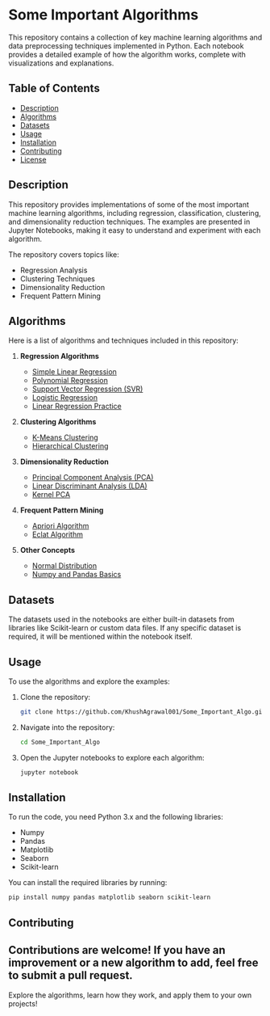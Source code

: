 # Some Important Algorithms

This repository contains a collection of key machine learning algorithms and data preprocessing techniques implemented in Python. Each notebook provides a detailed example of how the algorithm works, complete with visualizations and explanations.

## Table of Contents
- [Description](#description)
- [Algorithms](#algorithms)
- [Datasets](#datasets)
- [Usage](#usage)
- [Installation](#installation)
- [Contributing](#contributing)
- [License](#license)

## Description
This repository provides implementations of some of the most important machine learning algorithms, including regression, classification, clustering, and dimensionality reduction techniques. The examples are presented in Jupyter Notebooks, making it easy to understand and experiment with each algorithm.

The repository covers topics like:
- Regression Analysis
- Clustering Techniques
- Dimensionality Reduction
- Frequent Pattern Mining

## Algorithms

Here is a list of algorithms and techniques included in this repository:

1. **Regression Algorithms**
   - [Simple Linear Regression](Simple_Linear_Regression.ipynb)
   - [Polynomial Regression](Polynomial_Regression.ipynb)
   - [Support Vector Regression (SVR)](SVR.ipynb)
   - [Logistic Regression](Logistic_Regression.ipynb)
   - [Linear Regression Practice](LinearRegressionPractice.ipynb)

2. **Clustering Algorithms**
   - [K-Means Clustering](K_Means_Clustering.ipynb)
   - [Hierarchical Clustering](Hierarchical_Clustering.ipynb)

3. **Dimensionality Reduction**
   - [Principal Component Analysis (PCA)](PCA.ipynb)
   - [Linear Discriminant Analysis (LDA)](LDA.ipynb)
   - [Kernel PCA](Kernal_PCA.ipynb)

4. **Frequent Pattern Mining**
   - [Apriori Algorithm](Apriori.ipynb)
   - [Eclat Algorithm](Eclat.ipynb)

5. **Other Concepts**
   - [Normal Distribution](Normal_Distribution.ipynb)
   - [Numpy and Pandas Basics](Numpy_and_Pandas.ipynb)

## Datasets
The datasets used in the notebooks are either built-in datasets from libraries like Scikit-learn or custom data files. If any specific dataset is required, it will be mentioned within the notebook itself.

## Usage
To use the algorithms and explore the examples:
1. Clone the repository:
   ```bash
   git clone https://github.com/KhushAgrawal001/Some_Important_Algo.git
   ```
2. Navigate into the repository:
   ```bash
   cd Some_Important_Algo
   ```
3. Open the Jupyter notebooks to explore each algorithm:
   ```bash
   jupyter notebook
   ```

## Installation
To run the code, you need Python 3.x and the following libraries:
- Numpy
- Pandas
- Matplotlib
- Seaborn
- Scikit-learn

You can install the required libraries by running:
```bash
pip install numpy pandas matplotlib seaborn scikit-learn
```

## Contributing
Contributions are welcome! If you have an improvement or a new algorithm to add, feel free to submit a pull request.
---

Explore the algorithms, learn how they work, and apply them to your own projects!
